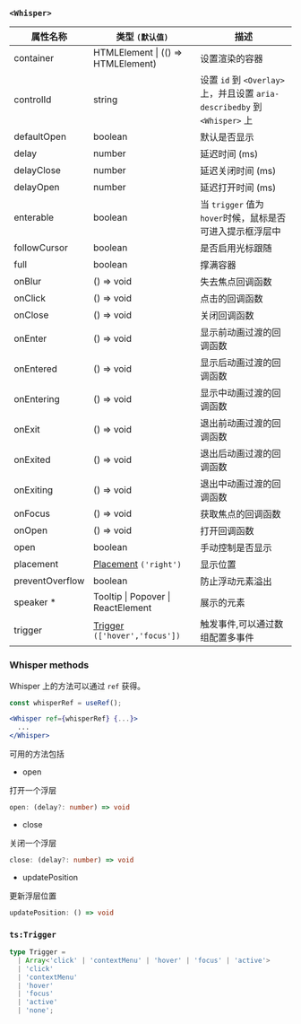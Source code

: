 ### `<Whisper>`

| 属性名称        | 类型 `(默认值)`                                        | 描述                                                                      |
| --------------- | ------------------------------------------------------ | ------------------------------------------------------------------------- |
| container       | HTMLElement &#124; (() => HTMLElement)                 | 设置渲染的容器                                                            |
| controlId       | string                                                 | 设置 `id` 到 `<Overlay>`上，并且设置 `aria-describedby` 到 `<Whisper>` 上 |
| defaultOpen     | boolean                                                | 默认是否显示                                                              |
| delay           | number                                                 | 延迟时间 (ms)                                                             |
| delayClose      | number                                                 | 延迟关闭时间 (ms)                                                         |
| delayOpen       | number                                                 | 延迟打开时间 (ms)                                                         |
| enterable       | boolean                                                | 当 `trigger` 值为 `hover`时候，鼠标是否可进入提示框浮层中                 |
| followCursor    | boolean                                                | 是否启用光标跟随                                                          |
| full            | boolean                                                | 撑满容器                                                                  |
| onBlur          | () => void                                             | 失去焦点回调函数                                                          |
| onClick         | () => void                                             | 点击的回调函数                                                            |
| onClose         | () => void                                             | 关闭回调函数                                                              |
| onEnter         | () => void                                             | 显示前动画过渡的回调函数                                                  |
| onEntered       | () => void                                             | 显示后动画过渡的回调函数                                                  |
| onEntering      | () => void                                             | 显示中动画过渡的回调函数                                                  |
| onExit          | () => void                                             | 退出前动画过渡的回调函数                                                  |
| onExited        | () => void                                             | 退出后动画过渡的回调函数                                                  |
| onExiting       | () => void                                             | 退出中动画过渡的回调函数                                                  |
| onFocus         | () => void                                             | 获取焦点的回调函数                                                        |
| onOpen          | () => void                                             | 打开回调函数                                                              |
| open            | boolean                                                | 手动控制是否显示                                                          |
| placement       | [Placement](#code-ts-placement-code) `('right')`       | 显示位置                                                                  |
| preventOverflow | boolean                                                | 防止浮动元素溢出                                                          |
| speaker \*      | Tooltip &#124; Popover &#124; ReactElement             | 展示的元素                                                                |
| trigger         | [Trigger](#code-ts-trigger-code) `(['hover','focus'])` | 触发事件,可以通过数组配置多事件                                           |

### Whisper methods

Whisper 上的方法可以通过 `ref` 获得。

```jsx
const whisperRef = useRef();

<Whisper ref={whisperRef} {...}>
  ...
</Whisper>
```

可用的方法包括

- open

打开一个浮层

```ts
open: (delay?: number) => void
```

- close

关闭一个浮层

```ts
close: (delay?: number) => void
```

- updatePosition

更新浮层位置

```ts
updatePosition: () => void
```

### `ts:Trigger`

```ts
type Trigger =
  | Array<'click' | 'contextMenu' | 'hover' | 'focus' | 'active'>
  | 'click'
  | 'contextMenu'
  | 'hover'
  | 'focus'
  | 'active'
  | 'none';
```
